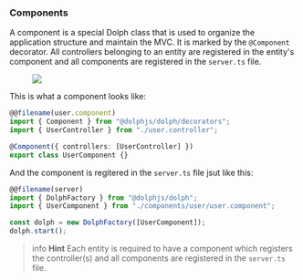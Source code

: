 ### Components

A component is a special Dolph class that is used to organize the application structure and maintain the MVC. It is marked by the `@Component` decorator. All controllers belonging to an entity are registered in the entity's component and all components are registered in the `server.ts` file.

<figure><img src="/assets/images/component.png"/></figure>

This is what a component looks like:

```typescript
@@filename(user.component)
import { Component } from "@dolphjs/dolph/decorators";
import { UserController } from "./user.controller";

@Component({ controllers: [UserController] })
export class UserComponent {}
```

And the component is regitered in the `server.ts` file jsut like this:

```typescript
@@filename(server)
import { DolphFactory } from "@dolphjs/dolph";
import { UserComponent } from "./components/user/user.component";

const dolph = new DolphFactory([UserComponent]);
dolph.start();
```

> info **Hint** Each entity is required to have a component which registers the controller(s) and all components are registered in the `server.ts` file.
